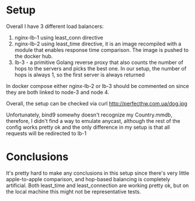 # Setup

Overall I have 3 different load balancers:
1. nginx-lb-1 using least_conn directive
2. nginx-lb-2 using least_time directive, it is an image recompiled with a module that enables response time comparison. The image is pushed to the docker hub.
3. lb-3 - a primitive Golang reverse proxy that also counts the number of hops to the servers and picks the best one. In our setup, the number of hops is always 1, so the first server is always returned

In docker compose either nginx-lb-2 or lb-3 should be commented on since they are both linked to node-3 and node 4.

Overall, the setup can be checked via 
curl  http://perfecthw.com.ua/dog.jpg

Unfortunately, bind9 somewhy doesn't recognize my Country.mmdb, therefore, I didn't find a way to emulate anycast, although the rest of the config works pretty ok and the only difference in my setup is that all requests will be redirected to lb-1

# Conclusions

It's pretty hard to make any conclusions in this setup since there's very little apple-to-apple comparison, and hop-based balancing is completely artificial.
Both least_time and least_connection are working pretty ok, but on the local machine this might not be representative tests.

